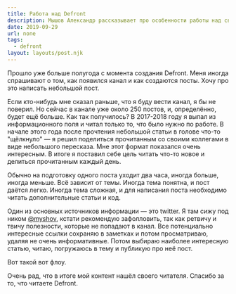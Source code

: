 ```yaml
---
title: Работа над Defront
description: Мышов Александр рассказывает про особенности работы над своим проектом
date: 2019-09-29
url: none
tags:
  - defront
layout: layouts/post.njk
---
```

Прошло уже больше полугода с момента создания Defront. Меня иногда спрашивают о том, как появился канал и как создаются посты. Хочу про это написать небольшой пост.

Если кто-нибудь мне сказал раньше, что я буду вести канал, я бы не поверил. Но сейчас в канале уже около 250 постов, и, определённо, будет ещё больше. Как так получилось? В 2017-2018 году я выпал из информационного поля и читал только то, что было нужно по работе. В начале этого года после прочтения небольшой статьи в голове что-то "щёлкнуло" — я решил поделиться прочитанным со своими коллегами в виде небольшого пересказа. Мне этот формат показался очень интересным. В итоге я поставил себе цель читать что-то новое и делиться прочитанным каждый день.

Обычно на подготовку одного поста уходит два часа, иногда больше, иногда меньше. Всё зависит от темы. Иногда тема понятна, и пост даётся легко. Иногда тема сложная, и для написания поста необходимо читать дополнительные статьи и код.

Один из основных источников информации — это twitter. Я там сижу под ником [@myshov](https://twitter.com/myshov), кстати рекомендую зафолловить, так как ретвичу и твичу полезности, которые не попадают в канал. Все потенциально интересные ссылки сохраняю в заметках и потом просматриваю, удаляя не очень информативные. Потом выбираю наиболее интересную статью, читаю, погружаюсь в тему и публикую про неё пост.

Вот такой вот флоу.

Очень рад, что в итоге мой контент нашёл своего читателя. Спасибо за то, что читаете Defront.
